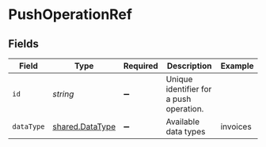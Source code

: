# PushOperationRef


## Fields

| Field                                                     | Type                                                      | Required                                                  | Description                                               | Example                                                   |
| --------------------------------------------------------- | --------------------------------------------------------- | --------------------------------------------------------- | --------------------------------------------------------- | --------------------------------------------------------- |
| `id`                                                      | *string*                                                  | :heavy_minus_sign:                                        | Unique identifier for a push operation.                   |                                                           |
| `dataType`                                                | [shared.DataType](../../../sdk/models/shared/datatype.md) | :heavy_minus_sign:                                        | Available data types                                      | invoices                                                  |